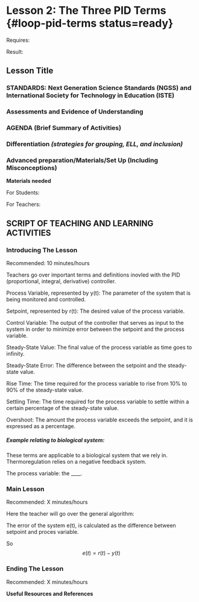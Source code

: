 # Lesson 2: The Three PID Terms {#loop-pid-terms status=ready}

<div class='requirements' markdown='1'>

Requires: 

Result: 

</div>

## Lesson Title


### STANDARDS: Next Generation Science Standards (NGSS) and International Society for Technology in Education (ISTE)



### Assessments and Evidence of Understanding


### AGENDA (Brief Summary of Activities)


### Differentiation _(strategies for grouping, ELL, and inclusion)_


### Advanced preparation/Materials/Set Up (Including Misconceptions)

**Materials needed**

For Students:

For Teachers:


## SCRIPT OF TEACHING AND LEARNING ACTIVITIES


### Introducing The Lesson

Recommended: 10 minutes/hours


Teachers go over important terms and definitions inovled with the PID (proportional, integral, derivative) controller. 


Process Variable, represented by y(t): The parameter of the system that is being monitored and controlled. 


Setpoint, represented by r(t): The desired value of the process variable.


Control Variable: The output of the controller that serves as input to the system in order to minimize error between the setpoint and the process variable. 


Steady-State Value: The final value of the process variable as time goes to infinity. 


Steady-State Error: The difference between the setpoint and the steady-state value. 


Rise Time: The time required for the process variable to rise from 10% to 90% of the steady-state value. 


Settling Time: The time required for the process variable to settle within a certain percentage of the steady-state value. 


Overshoot: The amount the process variable exceeds the setpoint, and it is expressed as a percentage.


##### Example relating to biological system: 

These terms are applicable to a biological system that we rely in. Thermoregulation relies on a negative feedback system. 

The process variable: the ____. 

### Main Lesson

Recommended: X minutes/hours

Here the teacher will go over the general algorithm: 

The error of the system e(t), is calculated as the difference between setpoint and proces variable. 

So $$ e(t) = r(t) - y(t)$$


### Ending The Lesson

Recommended: X minutes/hours


**Useful Resources and References**
